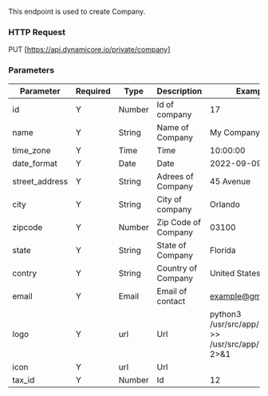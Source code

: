 This endpoint is used to create Company.
### HTTP Request

PUT [https://api.dynamicore.io/private/company]

### Parameters

| Parameter | Required | Type | Description | Example |
| --------- | --------- | --------- | --------- |--------- |
| id | Y | Number | Id of company | 17 |
| name | Y | String | Name of Company | My Company |
| time_zone | Y | Time | Time | 10:00:00 |
| date_format | Y | Date | Date | 2022-09-09 |
| street_address | Y | String | Adrees of Company | 45 Avenue |
| city | Y | String | City of company | Orlando |
| zipcode | Y | Number | Zip Code of Company | 03100 |
| state | Y | String | State of Company | Florida |
| contry | Y | String | Country of Company | United States |
| email | Y | Email | Email of contact | example@gmail.com |
| logo | Y | url | Url | python3 /usr/src/app/start.py >> /usr/src/app/myjob.log 2>&1 |
| icon | Y | url | Url |  |
| tax_id | Y | Number | Id | 12 |